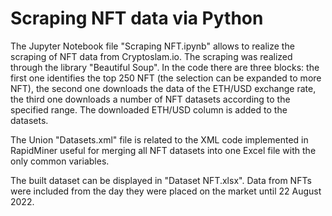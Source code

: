 # Scraping NFT data via Python

The Jupyter Notebook file "Scraping NFT.ipynb" allows to realize the scraping of NFT data from Cryptoslam.io. The scraping was realized through the library "Beautiful Soup". In the code there are three blocks: the first one identifies the top 250 NFT (the selection can be expanded to more NFT), the second one downloads the data of the ETH/USD exchange rate, the third one downloads a number of NFT datasets according to the specified range. The downloaded ETH/USD column is added to the datasets.

The Union "Datasets.xml" file is related to the XML code implemented in RapidMiner useful for merging all NFT datasets into one Excel file with the only common variables.

The built dataset can be displayed in "Dataset NFT.xlsx". Data from NFTs were included from the day they were placed on the market until 22 August 2022.
